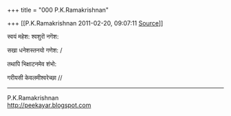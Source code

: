 +++
title = "000 P.K.Ramakrishnan"

+++
[[P.K.Ramakrishnan	2011-02-20, 09:07:11 [Source](https://groups.google.com/g/samskrita/c/gq6dFM8WpQc)]]



  

स्वयं महेश: श्वशुरॊ नगॆश:

सखा धनेशस्तनयो गणेश: /

तथापि भिक्षाटनमेव शंभो:

गरीयसी केवलमीश्वरेच्छा //

  


-----------------------------------  
P.K.Ramakrishnan  
<http://peekayar.blogspot.com>

  

  

